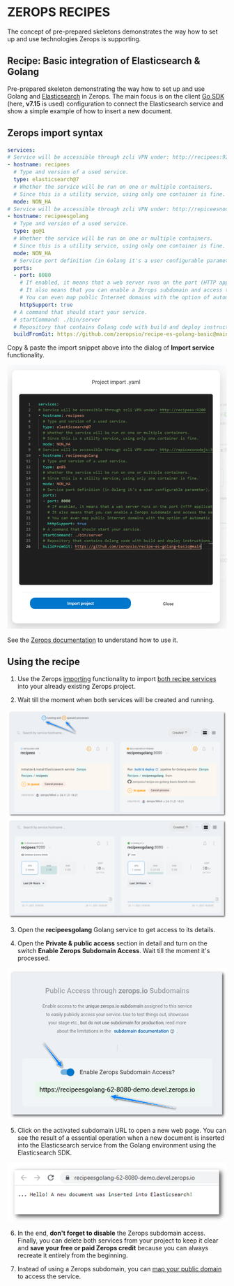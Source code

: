 # ZEROPS RECIPES

The concept of pre-prepared skeletons demonstrates the way how to set up and use technologies Zerops is supporting.

## Recipe: Basic integration of Elasticsearch & Golang

Pre-prepared skeleton demonstrating the way how to set up and use Golang and [Elasticsearch](https://www.elastic.co/elasticsearch) in Zerops. The main focus is on the client [Go SDK](https://www.elastic.co/guide/en/elasticsearch/client/go-api/current/index.html) (here, **v7.15** is used) configuration to connect the Elasticsearch service and show a simple example of how to insert a new document.

## Zerops import syntax

```yaml
services:
# Service will be accessible through zcli VPN under: http://recipees:9200
- hostname: recipees
  # Type and version of a used service.
  type: elasticsearch@7
  # Whether the service will be run on one or multiple containers.
  # Since this is a utility service, using only one container is fine.
  mode: NON_HA
# Service will be accessible through zcli VPN under: http://repiceesnodejs:3000
- hostname: recipeesgolang
  # Type and version of a used service.
  type: go@1
  # Whether the service will be run on one or multiple containers.
  # Since this is a utility service, using only one container is fine.
  mode: NON_HA
  # Service port definition (in Golang it's a user configurable parameter).
  ports:
  - port: 8080
    # If enabled, it means that a web server runs on the port (HTTP application protocol is supported).
    # It also means that you can enable a Zerops subdomain and access the service from the Internet.
    # You can even map public Internet domains with the option of automatic support for SSL certificates.
    httpSupport: true
  # A command that should start your service.
  # startCommand: ./bin/server
  # Repository that contains Golang code with build and deploy instructions.
  buildFromGit: https://github.com/zeropsio/recipe-es-golang-basic@main
```

Copy & paste the import snippet above into the dialog of **Import service** functionality.

![Import](./images/Zerops-Import-Services-Dialog.png "Import Service Dialog")

See the [Zerops documentation](https://docs.zerops.io/documentation/export-import/project-service-export-import.html) to understand how to use it.

## Using the recipe

1. Use the Zerops [importing](/documentation/export-import/project-service-export-import.html#how-to-export-import-a-project) functionality to import [both recipe services](#zerops-import-syntax) into your already existing Zerops project.

2. Wait till the moment when both services will be created and running.

![Recipe](./images/Zerops-Services-Initialization.png "Initialization")
![Recipe](./images/Zerops-Services-Done.png "Done")

3. Open the **recipeesgolang** Golang service to get access to its details.

4. Open the **Private & public access** section in detail and turn on the switch **Enable Zerops Subdomain Access**. Wait till the moment it's processed.

![Recipe](./images/Zerops-Service-Golang-Subdomain.png "Subdomain Access")

5. Click on the activated subdomain URL to open a new web page. You can see the result of a essential operation when a new document is inserted into the Elasticsearch service from the Golang environment using the Elasticsearch SDK.

![Recipe](./images/Zerops-Service-Subdomain-Access-Result.png "Subdomain Access Result")

6. In the end, **don't forget to disable** the Zerops subdomain access. Finally, you can delete both services from your project to keep it clear and **save your free or paid Zerops credit** because you can always recreate it entirely from the beginning.

7. Instead of using a Zerops subdomain, you can [map your public domain](http://docs.zerops.io/documentation/routing/using-your-domain.html) to access the service.
